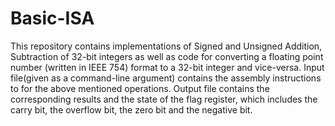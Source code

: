 # Basic-ISA
This repository contains implementations of Signed and Unsigned Addition, Subtraction of 32-bit integers as well as code for converting a floating point number (written in IEEE 754) format to a 32-bit integer and vice-versa.
Input file(given as a command-line argument) contains the assembly instructions to for the above mentioned operations.
Output file contains the corresponding results and the state of the flag register, which includes the carry bit, the overflow bit, the zero bit and the negative bit. 
